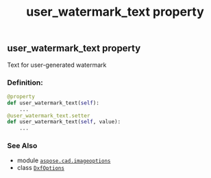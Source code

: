 ﻿---
title: user_watermark_text property
second_title: Aspose.CAD for Python via .NET API References
description: 
type: docs
weight: 160
url: /aspose.cad.imageoptions/dxfoptions/user_watermark_text/
is_root: false
---

## user_watermark_text property


Text for user-generated watermark
### Definition:
```python
@property
def user_watermark_text(self):
    ...
@user_watermark_text.setter
def user_watermark_text(self, value):
    ...
```

### See Also
* module [`aspose.cad.imageoptions`](../../)
* class [`DxfOptions`](/cad/python-net/aspose.cad.imageoptions/dxfoptions)
